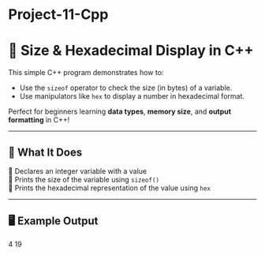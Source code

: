 # Project-11-Cpp
# 🔢 Size & Hexadecimal Display in C++

This simple C++ program demonstrates how to:
- Use the `sizeof` operator to check the size (in bytes) of a variable.
- Use manipulators like `hex` to display a number in hexadecimal format.

Perfect for beginners learning **data types**, **memory size**, and **output formatting** in C++!

---

## 🚀 What It Does

🔹 Declares an integer variable with a value  
🔹 Prints the size of the variable using `sizeof()`  
🔹 Prints the hexadecimal representation of the value using `hex`

---

## 🖥️ Example Output

4
19
